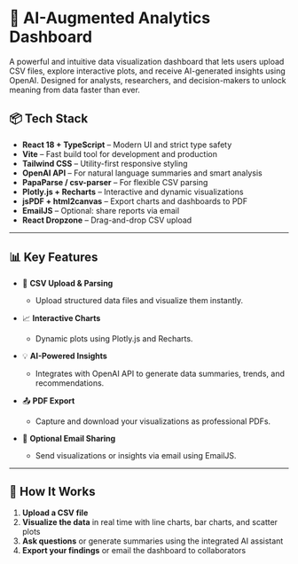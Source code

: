 # 🧠 AI-Augmented Analytics Dashboard

A powerful and intuitive data visualization dashboard that lets users upload CSV files, explore interactive plots, and receive AI-generated insights using OpenAI. Designed for analysts, researchers, and decision-makers to unlock meaning from data faster than ever.

## 📦 Tech Stack

- **React 18 + TypeScript** – Modern UI and strict type safety
- **Vite** – Fast build tool for development and production
- **Tailwind CSS** – Utility-first responsive styling
- **OpenAI API** – For natural language summaries and smart analysis
- **PapaParse / csv-parser** – For flexible CSV parsing
- **Plotly.js + Recharts** – Interactive and dynamic visualizations
- **jsPDF + html2canvas** – Export charts and dashboards to PDF
- **EmailJS** – Optional: share reports via email
- **React Dropzone** – Drag-and-drop CSV upload

---

## 📊 Key Features

- 📁 **CSV Upload & Parsing**
  - Upload structured data files and visualize them instantly.

- 📈 **Interactive Charts**
  - Dynamic plots using Plotly.js and Recharts.

- 💡 **AI-Powered Insights**
  - Integrates with OpenAI API to generate data summaries, trends, and recommendations.

- 📤 **PDF Export**
  - Capture and download your visualizations as professional PDFs.

- 📧 **Optional Email Sharing**
  - Send visualizations or insights via email using EmailJS.

---

## 🧪 How It Works

1. **Upload a CSV file**
2. **Visualize the data** in real time with line charts, bar charts, and scatter plots
3. **Ask questions** or generate summaries using the integrated AI assistant
4. **Export your findings** or email the dashboard to collaborators
